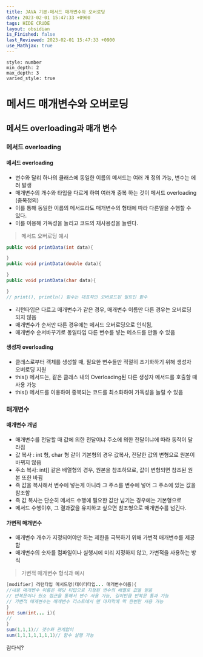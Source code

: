```yaml
---
title: JAVA 기본-메서드 매개변수와 오버로딩
date: 2023-02-01 15:47:33 +0900
tags: HIDE CRUDE 
layout: obsidian
is_Finished: false
last_Reviewed: 2023-02-01 15:47:33 +0900
use_Mathjax: true
---
```


```toc
style: number
min_depth: 2
max_depth: 3
varied_style: true
```

# 메서드 매개변수와 오버로딩

## 메서드 overloading과 매개 변수
### 메서드 overloading
#### 메서드 overloading
- 변수와 달리 하나의 클래스에 동일한 이름의 메서드는 여러 개 정의 가능, 변수는 에러 발생
- 매개변수의 개수와 타입을 다르게 하여 여러개 중복 하는 것이 메서드 overloading (중복정의)
- 이를 통해 동일한 이름의 메서드라도 매개변수의 형태에 따라 다른일을 수행할 수 있다.
- 이를 이용해 가독성을 늘리고 코드의 재사용성을 늘린다.
> 메서드 오버로딩 예시
```Java
public void printData(int data){

}
public void printData(double data){

}
public void printData(char data){

}
// print(), println() 함수는 대표적인 오버로드된 빌트인 함수
```
- 리턴타입은 다르고 매개변수가 같은 경우, 매개변수 이름만 다른 경우는 오버로딩 되지 않음
- 매개변수가 순서만 다른 경우에는 메서드 오버로딩으로 인식됨,
- 매개변수 순서바꾸기로 동일타입 다른 변수를 넣는 메소드를 만들 수 있음
#### 생성자 overloading
- 클래스로부터 객체를 생성할 때, 필요한 변수들만 적절히 초기화하기 위해 생성자 오버로딩 지원
- this() 메서드는, 같은 클래스 내의 Overloading된 다른 생성자 메서드를 호출할 때 사용 가능
- this() 메서드를 이용하여 중복되는 코드를 최소화하여 가독성을 늘릴 수 있음
### 매개변수
#### 매개변수 개념
- 매개변수를 전달할 때 값에 의한 전달이냐 주소에 의한 전달이냐에 따라 동작이 달라짐
- 값 복사 : int 형, char 형 같이 기본형의 경우 값복사, 전달한 값의 변형으로 원본이 바뀌지 않음
- 주소 복사: int[] 같은 배열형의 경우, 원본을 참조하므로, 값이 변형되면 참조된 원본 또한 바뀜
- 즉 값을 복사해서 변수에 넣는게 아니라 그 주소를 변수에 넣어 그 주소에 있는 값을 참조함
- 즉 값 복사는 단순히 메서드 수행에 필요한 값만 넘기는 경우에는 기본형으로
- 메서드 수행이후, 그 결과값을 유지하고 싶으면 참조형으로 매개변수를 넘긴다.
#### 가변적 매개변수
- 매개변수 개수가 지정되어야만 하는 제한을 극복하기 위해 가변적 매개변수를 제공함
- 매개변수의 숫자를 컴파일이나 실행시에 미리 지정하지 않고, 가변적을 사용하는 방식
> 가변적 매개변수 형식과 예시
```Java
[modifier] 리턴타입 메서드명(데이터타입... 매개변수이름){
//내용 매개변수 이름은 해당 티입으로 지정된 변수의 배열로 값을 받음
// 반복문이나 원소 접근을 통해서 변수 사용 가능, 길이만큼 반복문 통과 가능 
// 가변적 매개변수는 매개변수 리스트에서 맨 마지막에 딱 한번만 사용 가능
}
int sum(int... i){
//
}
sum(1,1,1)// 갯수와 관계없이
sum(1,1,1,1,1,1,1)// 함수 실행 가능
````

람다식?